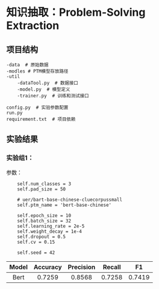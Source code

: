 # 知识抽取：Problem-Solving Extraction

## 项目结构
    -data  # 原始数据
    -modles # PTM模型存放路径
    -util
        -dataTool.py  # 数据接口
        -model.py  # 模型定义
        -trainer.py  # 训练和测试接口

    config.py  # 实验参数配置
    run.py
    requirement.txt  # 项目依赖

## 实验结果

### 实验组1：
参数：

        self.num_classes = 3
        self.pad_size = 50

        # uer/bart-base-chinese-cluecorpussmall
        self.ptm_name = 'bert-base-chinese'

        self.epoch_size = 10
        self.batch_size = 32
        self.learning_rate = 2e-5
        self.weight_decay = 1e-4
        self.dropout = 0.5
        self.cv = 0.15

        self.seed = 42


| Model | Accuracy | Precision | Recall | F1 |
| :---: | :---: | :---: | :---: | :---: |
| Bert | 0.7259 | 0.8568 | 0.7258 | 0.7419 |